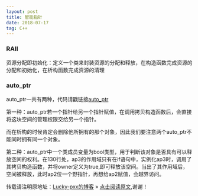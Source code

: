 ```yaml
---
layout: post
title: 智能指针
date: 2018-07-17
tag: C++
---   
```

### RAII

资源分配即初始化：定义一个类来封装资源的分配和释放，在构造函数完成资源的分配和初始化，在析构函数完成资源的清理 

### auto_ptr

auto_ptr一共有两种，代码请戳链接[auto_ptr](https://github.com/luckypxx/C-plus-plus/blob/master/auto_ptr.cpp )

第一种：auto_ptr若一个指针给另一个指针赋值，在调用拷贝构造函数后，会直接将这块空间的管理权限交给另一个指针。

而在析构的时候肯定会删除他所拥有的那个对象，因此我们要注意两个auto_ptr不能同时拥有同一个对象。

第二种：auto_ptr中一个类成员变量为bool类型，用于判断该对象是否具有可以释放空间的权利。在130行处，ap3的作用域只有在if语句中，实例化ap3时，调用了其拷贝构造函数，并将owner定义为true,即可释放该空间。当出了其作用域后，空间被释放，此时ap2位一个野指针，再想给ap2赋值，会越界访问。


转载请注明原地址：[Lucky-pxx的博客](http://www.bingoxin.top) » [点击阅读原文](http://www.bingoxin.top/2018/07/%E6%99%BA%E8%83%BD%E6%8C%87%E9%92%88/),谢谢！